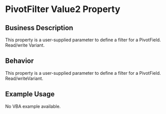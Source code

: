 # PivotFilter Value2 Property

## Business Description
This property is a user-supplied parameter to define a filter for a PivotField. Read/write Variant.

## Behavior
This property is a user-supplied parameter to define a filter for a PivotField. Read/writeVariant.

## Example Usage
No VBA example available.